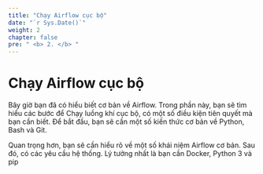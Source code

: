 ```yaml
---
title: "Chạy Airflow cục bộ"
date: "`r Sys.Date()`"
weight: 2
chapter: false
pre: " <b> 2. </b> "
---
```


# Chạy Airflow cục bộ

Bây giờ bạn đã có hiểu biết cơ bản về Airflow. Trong phần này, bạn sẽ tìm hiểu các bước để Chạy luồng khí cục bộ, có một
số điều kiện tiên quyết mà bạn cần biết. Để bắt đầu, bạn sẽ cần một số kiến thức cơ bản về Python, Bash và Git.

Quan trọng hơn, bạn sẽ cần hiểu rõ về một số khái niệm Airflow cơ bản. Sau đó, có các yêu cầu hệ thống. Lý tưởng nhất là
bạn cần Docker, Python 3 và pip